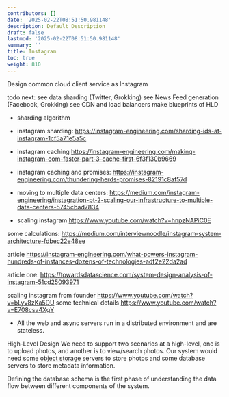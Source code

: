 ```yaml
---
contributors: []
date: '2025-02-22T08:51:50.981148'
description: Default Description
draft: false
lastmod: '2025-02-22T08:51:50.981148'
summary: ''
title: Instagram
toc: true
weight: 810
---
```

Design common cloud client service as Instagram


todo next: 
see data sharding (Twitter, Grokking)
see News Feed generation (Facebook, Grokking)
see CDN and load balancers
make blueprints of HLD
-  sharding algorithm
- instagram sharding: https://instagram-engineering.com/sharding-ids-at-instagram-1cf5a71e5a5c
- instagram caching https://instagram-engineering.com/making-instagram-com-faster-part-3-cache-first-6f3f130b9669
- instagram caching and promises: https://instagram-engineering.com/thundering-herds-promises-82191c8af57d
- moving to multiple data centers: https://medium.com/instagram-engineering/instagration-pt-2-scaling-our-infrastructure-to-multiple-data-centers-5745cbad7834

- scaling instagram https://www.youtube.com/watch?v=hnpzNAPiC0E

some calculations: https://medium.com/interviewnoodle/instagram-system-architecture-fdbec22e48ee

article https://instagram-engineering.com/what-powers-instagram-hundreds-of-instances-dozens-of-technologies-adf2e22da2ad

article one: https://towardsdatascience.com/system-design-analysis-of-instagram-51cd25093971

scaling instagram from founder https://www.youtube.com/watch?v=bLyv8zKa5DU
some technical details https://www.youtube.com/watch?v=E708csv4XgY

- All the web and async servers run in a distributed environment and are stateless.

High-Level Design
We need to support two scenarios at a high-level, one is to upload photos, and another is to view/search photos. Our system would need some [object storage](https://en.wikipedia.org/wiki/Object_storage) servers to store photos and some database servers to store metadata information.

Defining the database schema is the first phase of understanding the data flow between different components of the system.
